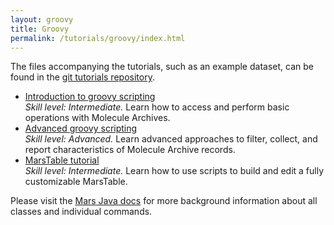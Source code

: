 ```yaml
---
layout: groovy
title: Groovy
permalink: /tutorials/groovy/index.html
---
```


The files accompanying the tutorials, such as an example dataset, can be found in the [git tutorials repository](https://github.com/duderstadt-lab/mars-tutorials).

* [Introduction to groovy scripting](introduction-to-groovy-scripting)  
  _Skill level: Intermediate._ Learn how to access and perform basic operations with Molecule Archives.
* [Advanced groovy scripting](advanced-groovy-scripting)  
  _Skill level: Advanced._ Learn advanced approaches to filter, collect, and report characteristics of Molecule Archive records.  
* [MarsTable tutorial](marstable)  
  _Skill level: Intermediate._ Learn how to use scripts to build and edit a fully customizable MarsTable.

Please visit the [Mars Java docs](https://duderstadt-lab.github.io/mars-core/javadoc/) for more background information about all classes and individual commands.
